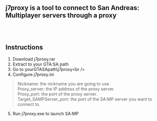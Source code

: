 ## j7proxy is a tool to connect to San Andreas: Multiplayer servers through a proxy ##

<br />
<br />

## Instructions ##
1. Download j7proxy.rar<br />
2. Extract to your GTA:SA path<br />
3. Go to yourGTASApath\j7proxy\<br />
4. Configure j7proxy.ini
> Nickname: the nickname you are going to use.<br />
> Proxy\_server: the IP address of the proxy server.<br />
> Proxy\_port: the port of the proxy server.<br />
> Target\_SAMPServer\_port: the port of the SA:MP server you want to connect to.<br />
5. Run j7proxy.exe to launch SA:MP<br />
<br />
<br />